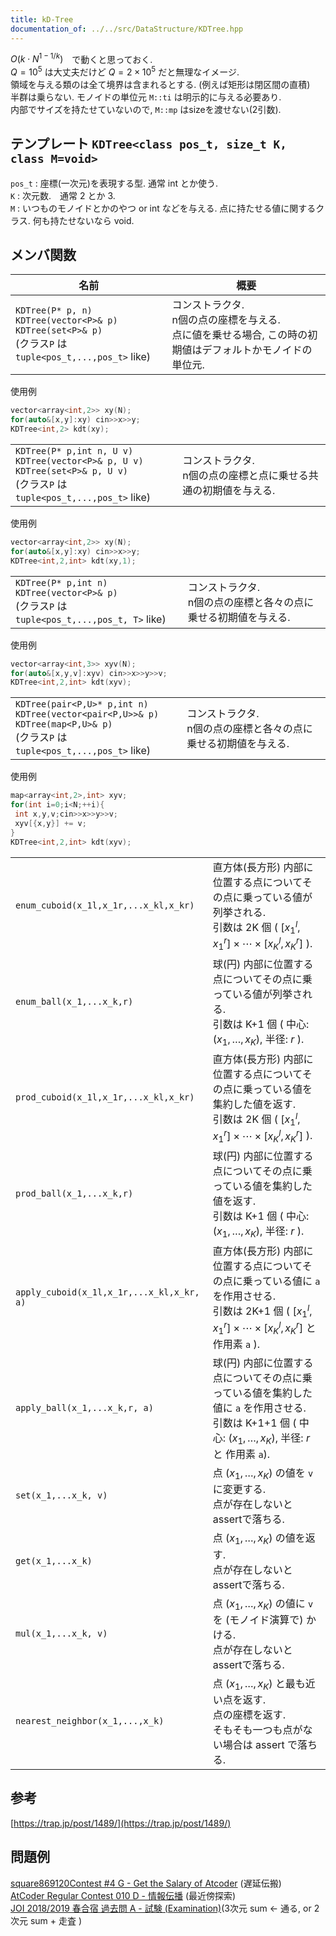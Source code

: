 ```yaml
---
title: kD-Tree
documentation_of: ../../src/DataStructure/KDTree.hpp
---
```


$O(k\cdot N^{1-1/k})$　で動くと思っておく.\
$Q=10^5$ は大丈夫だけど $Q=2\times 10^5$ だと無理なイメージ. \
領域を与える類のは全て境界は含まれるとする. (例えば矩形は閉区間の直積)\
半群は乗らない. モノイドの単位元 `M::ti` は明示的に与える必要あり. \
内部でサイズを持たせていないので, `M::mp` はsizeを渡せない(2引数).

## テンプレート  `KDTree<class pos_t, size_t K, class M=void>`

`pos_t` : 座標(一次元)を表現する型. 通常 int とか使う.\
`K` : 次元数.　通常 2 とか 3.\
`M` : いつものモノイドとかのやつ or int などを与える. 点に持たせる値に関するクラス. 何も持たせないなら void.

## メンバ関数

|名前|概要|
|---|---|
|`KDTree(P* p, n)` <br> `KDTree(vector<P>& p)` <br> `KDTree(set<P>& p)` <br>(クラス`P` は `tuple<pos_t,...,pos_t>` like)|コンストラクタ. <br> n個の点の座標を与える. <br> 点に値を乗せる場合, この時の初期値はデフォルトかモノイドの単位元.|

使用例
```c++
vector<array<int,2>> xy(N);
for(auto&[x,y]:xy) cin>>x>>y;
KDTree<int,2> kdt(xy);
```

|||
|---|---|
|`KDTree(P* p,int n, U v)` <br> `KDTree(vector<P>& p, U v)` <br> `KDTree(set<P>& p, U v)` <br>(クラス`P` は `tuple<pos_t,...,pos_t>` like)|コンストラクタ. <br> n個の点の座標と点に乗せる共通の初期値を与える.|

使用例
```c++
vector<array<int,2>> xy(N);
for(auto&[x,y]:xy) cin>>x>>y;
KDTree<int,2,int> kdt(xy,1);
```

|||
|---|---|
|`KDTree(P* p,int n)` <br> `KDTree(vector<P>& p)` <br> (クラス`P` は `tuple<pos_t,...,pos_t, T>` like)|コンストラクタ. <br> n個の点の座標と各々の点に乗せる初期値を与える.|

使用例
```c++
vector<array<int,3>> xyv(N);
for(auto&[x,y,v]:xyv) cin>>x>>y>>v;
KDTree<int,2,int> kdt(xyv);
```

|||
|---|---|
|`KDTree(pair<P,U>* p,int n)` <br> `KDTree(vector<pair<P,U>>& p)` <br> `KDTree(map<P,U>& p)` <br> (クラス`P` は `tuple<pos_t,...,pos_t>` like)|コンストラクタ. <br> n個の点の座標と各々の点に乗せる初期値を与える.|

使用例
```c++
map<array<int,2>,int> xyv;
for(int i=0;i<N;++i){
 int x,y,v;cin>>x>>y>>v;
 xyv[{x,y}] += v;
}
KDTree<int,2,int> kdt(xyv);
```

|||
|---|---|
|`enum_cuboid(x_1l,x_1r,...x_kl,x_kr)`| 直方体(長方形) 内部に位置する点についてその点に乗っている値が列挙される. <br> 引数は 2K 個 ( $\lbrack x^l_1,x^r_1\rbrack\times\cdots\times\lbrack x^l_K,x^r_K\rbrack$ ). |
|`enum_ball(x_1,...x_k,r)`| 球(円) 内部に位置する点についてその点に乗っている値が列挙される.<br> 引数は K+1 個 ( 中心: $(x_1,\dots,x_K)$, 半径: $r$ ). |
|`prod_cuboid(x_1l,x_1r,...x_kl,x_kr)`| 直方体(長方形) 内部に位置する点についてその点に乗っている値を集約した値を返す. <br> 引数は 2K 個 ( $\lbrack x^l_1,x^r_1\rbrack\times\cdots\times\lbrack x^l_K,x^r_K\rbrack$ ). |
|`prod_ball(x_1,...x_k,r)`| 球(円) 内部に位置する点についてその点に乗っている値を集約した値を返す.<br> 引数は K+1 個 ( 中心: $(x_1,\dots,x_K)$, 半径: $r$ ). |
|`apply_cuboid(x_1l,x_1r,...x_kl,x_kr, a)`| 直方体(長方形) 内部に位置する点についてその点に乗っている値に `a` を作用させる. <br> 引数は 2K+1 個 ( $\lbrack x^l_1,x^r_1\rbrack\times\cdots\times\lbrack x^l_K,x^r_K\rbrack$ と 作用素 `a` ). |
|`apply_ball(x_1,...x_k,r, a)`| 球(円) 内部に位置する点についてその点に乗っている値を集約した値に `a` を作用させる. <br> 引数は K+1+1 個 ( 中心: $(x_1,\dots,x_K)$, 半径: $r$ と 作用素 `a`). |
|`set(x_1,...x_k, v)`|点 $(x_1,\dots,x_K)$ の値を `v` に変更する. <br> 点が存在しないとassertで落ちる.|
|`get(x_1,...x_k)`|点 $(x_1,\dots,x_K)$ の値を返す.　<br> 点が存在しないとassertで落ちる.|
|`mul(x_1,...x_k, v)`|点 $(x_1,\dots,x_K)$ の値に `v` を (モノイド演算で) かける. <br> 点が存在しないとassertで落ちる.|
|`nearest_neighbor(x_1,...,x_k)`|点 $(x_1,\dots,x_K)$ と最も近い点を返す. <br> 点の座標を返す. <br> そもそも一つも点がない場合は assert で落ちる.|

## 参考
[https://trap.jp/post/1489/](https://trap.jp/post/1489/)
## 問題例
[square869120Contest #4 G - Get the Salary of Atcoder](https://atcoder.jp/contests/s8pc-4/tasks/s8pc_4_g) (遅延伝搬) \
[AtCoder Regular Contest 010 D - 情報伝播](https://atcoder.jp/contests/arc010/tasks/arc010_4) (最近傍探索) \
[JOI 2018/2019 春合宿 過去問 A - 試験 (Examination)](https://atcoder.jp/contests/joisc2019/tasks/joisc2019_a)(3次元 sum ← 通る, or 2次元 sum + 走査 )